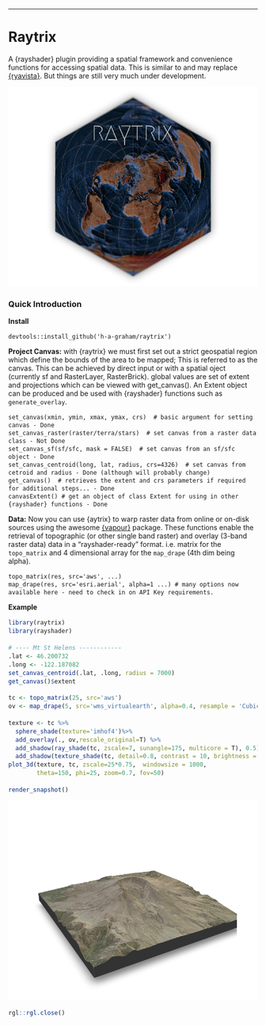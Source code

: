 ------------------------------------------------------------------------

# Raytrix

A {rayshader} plugin providing a spatial framework and convenience
functions for accessing spatial data. This is similar to and may replace
[{ryavista}](https://github.com/h-a-graham/rayvista). But things are
still very much under development.

![](man/figures/hexData-1.png)<!-- -->

### Quick Introduction

**Install**

    devtools::install_github('h-a-graham/raytrix')

**Project Canvas:** with {raytrix} we must first set out a strict
geospatial region which define the bounds of the area to be mapped; This
is referred to as the canvas. This can be achieved by direct input or
with a spatial oject (currently sf and RasterLayer, RasterBrick). global
values are set of extent and projections which can be viewed with
get_canvas(). An Extent object can be produced and be used with
{rayshader} functions such as `generate_overlay`.

    set_canvas(xmin, ymin, xmax, ymax, crs)  # basic argument for setting canvas - Done
    set_canvas_raster(raster/terra/stars)  # set canvas from a raster data class - Not Done
    set_canvas_sf(sf/sfc, mask = FALSE)  # set canvas from an sf/sfc object - Done
    set_canvas_centroid(long, lat, radius, crs=4326)  # set canvas from cetroid and radius - Done (although will probably change)
    get_canvas()  # retrieves the extent and crs parameters if required for additional steps... - Done
    canvasExtent() # get an object of class Extent for using in other {rayshader} functions - Done

**Data:** Now you can use {aytrix} to warp raster data from online or
on-disk sources using the awesome
[{vapour}](https://hypertidy.github.io/vapour/) package. These functions
enable the retrieval of topographic (or other single band raster) and
overlay (3-band raster data) data in a “rayshader-ready” format.
i.e. matrix for the `topo_matrix` and 4 dimensional array for the
`map_drape` (4th dim being alpha).

    topo_matrix(res, src='aws', ...)  
    map_drape(res, src='esri.aerial', alpha=1 ...) # many options now available here - need to check in on API Key requirements.

**Example**

``` r
library(raytrix)
library(rayshader)

# ---- Mt St Helens ------------
.lat <- 46.200732
.long <- -122.187082
set_canvas_centroid(.lat, .long, radius = 7000)
get_canvas()$extent

tc <- topo_matrix(25, src='aws')
ov <- map_drape(5, src='wms_virtualearth', alpha=0.4, resample = 'CubicSpline')

texture <- tc %>%
  sphere_shade(texture='imhof4')%>%
  add_overlay(., ov,rescale_original=T) %>%
  add_shadow(ray_shade(tc, zscale=7, sunangle=175, multicore = T), 0.5) %>%
  add_shadow(texture_shade(tc, detail=0.8, contrast = 10, brightness = 15),0)
plot_3d(texture, tc, zscale=25*0.75,  windowsize = 1000,
        theta=150, phi=25, zoom=0.7, fov=50)

render_snapshot()
```

![](man/figures/MtStHelens-1.png)<!-- -->

``` r
rgl::rgl.close()
```
